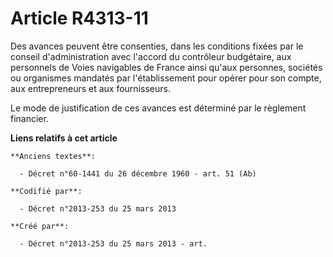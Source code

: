 # Article R4313-11

Des avances peuvent être consenties, dans les conditions fixées par le conseil d'administration avec l'accord du contrôleur
budgétaire, aux personnels de Voies navigables de France ainsi qu'aux personnes, sociétés ou organismes mandatés par
l'établissement pour opérer pour son compte, aux entrepreneurs et aux fournisseurs.

Le mode de justification de ces avances est déterminé par le règlement financier.

**Liens relatifs à cet article**

	**Anciens textes**:

	  - Décret n°60-1441 du 26 décembre 1960 - art. 51 (Ab)

	**Codifié par**:

	  - Décret n°2013-253 du 25 mars 2013

	**Créé par**:

	  - Décret n°2013-253 du 25 mars 2013 - art.
